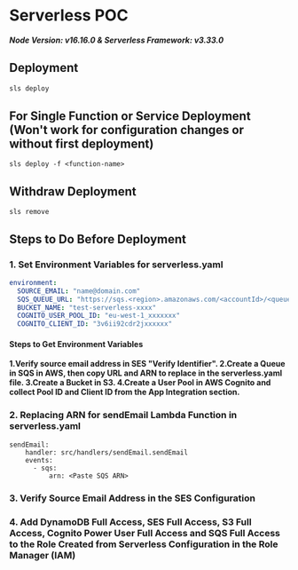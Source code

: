 # Serverless POC

**_Node Version: v16.16.0 & Serverless Framework: v3.33.0_**

## Deployment

```bash
sls deploy
```

## For Single Function or Service Deployment (Won't work for configuration changes or without first deployment)

```
sls deploy -f <function-name>
```

## Withdraw Deployment

```
sls remove
```

## Steps to Do Before Deployment

### 1. Set Environment Variables for serverless.yaml

```yaml
environment:
  SOURCE_EMAIL: "name@domain.com"
  SQS_QUEUE_URL: "https://sqs.<region>.amazonaws.com/<accountId>/<queue-name>"
  BUCKET_NAME: "test-serverless-xxxx"
  COGNITO_USER_POOL_ID: "eu-west-1_xxxxxxx"
  COGNITO_CLIENT_ID: "3v6ii92cdr2jxxxxxx"
```

#### Steps to Get Environment Variables

<b>
1.Verify source email address in SES "Verify Identifier".
2.Create a Queue in SQS in AWS, then copy URL and ARN to replace in the serverless.yaml file.
3.Create a Bucket in S3.
4.Create a User Pool in AWS Cognito and collect Pool ID and Client ID from the App Integration section.
</b>

### 2. Replacing ARN for sendEmail Lambda Function in serverless.yaml

```
sendEmail:
    handler: src/handlers/sendEmail.sendEmail
    events:
      - sqs:
          arn: <Paste SQS ARN>
```

### 3. Verify Source Email Address in the SES Configuration

### 4. Add DynamoDB Full Access, SES Full Access, S3 Full Access, Cognito Power User Full Access and SQS Full Access to the Role Created from Serverless Configuration in the Role Manager (IAM)

